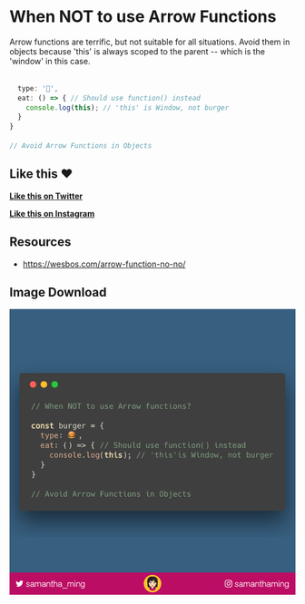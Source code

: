 # When NOT to use Arrow Functions

Arrow functions are terrific, but not suitable for all situations. Avoid them in objects because 'this' is always scoped to the parent -- which is the 'window' in this case. 

```javascript

  type: '🍔',
  eat: () => { // Should use function() instead
    console.log(this); // 'this' is Window, not burger
  }
}

// Avoid Arrow Functions in Objects
```

## Like this ❤️

**[Like this on Twitter](https://twitter.com/samantha_ming/status/964977650375696384)**

**[Like this on Instagram](https://www.instagram.com/p/BfUHooqA1Wc/?taken-by=samanthaming)**


## Resources

- https://wesbos.com/arrow-function-no-no/


## Image Download

![Download](3-when-not-to-use-arrow-functions.png)
